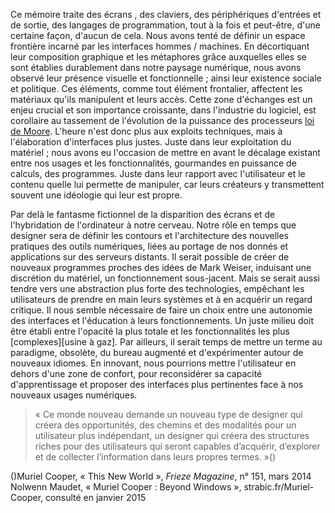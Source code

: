 Ce mémoire traite des écrans , des claviers, des périphériques d'entrées et de sortie, des langages de programmation, tout à la fois et peut-être, d'une certaine façon, d'aucun de cela. Nous avons tenté de définir un espace frontière incarné par les interfaces hommes / machines. En décortiquant leur composition graphique et les métaphores grâce auxquelles elles se sont établies durablement dans notre paysage numérique, nous avons observé leur présence visuelle et fonctionnelle ; ainsi leur existence sociale et politique. Ces éléments, comme tout élément frontalier, affectent les matériaux qu'ils manipulent et leurs accès. Cette zone d'échanges est un enjeu crucial et son importance croissante, dans l'industrie du logiciel, est corollaire au tassement de l'évolution de la puissance des processeurs [loi de Moore](img/moorShec). L'heure n'est donc plus aux exploits techniques, mais à l'élaboration d'interfaces plus justes. Juste dans leur exploitation du matériel ; nous avons eu l'occasion de mettre en avant le décalage existant entre nos usages et les fonctionnalités, gourmandes en puissance de calculs, des programmes. Juste dans leur rapport avec l'utilisateur et le contenu quelle lui permette de manipuler, car leurs créateurs y transmettent souvent une idéologie qui leur est propre.

Par delà le fantasme fictionnel de la disparition des écrans et de l'hybridation de l'ordinateur à notre cerveau. Notre rôle en temps que designer sera de définir les contours et l'architecture des nouvelles pratiques des outils numériques, liées au portage de nos donnés et applications sur des serveurs distants.
Il serait possible de créer de nouveaux programmes proches des idées de Mark Weiser, induisant une discrétion du matériel, un fonctionnement sous-jacent. Mais se serait aussi tendre vers une abstraction plus forte des technologies, empêchant les utilisateurs de prendre en main leurs systèmes et à en acquérir un regard critique. 
Il nous semble nécessaire de faire un choix entre une autonomie des interfaces et l'éducation à leurs fonctionnements. Un juste milieu doit être établi entre l'opacité la plus totale et les fonctionnalités les plus [complexes][usine à gaz]. 
Par ailleurs, il serait temps de mettre un terme au paradigme, obsolète, du bureau augmenté et d'expérimenter autour de nouveaux idiomes. En innovant, nous pourrions mettre l'utilisateur en dehors d'une zone de confort, pour reconsidérer sa capacité d'apprentissage et proposer des interfaces plus pertinentes face à nos nouveaux usages numériques. 



>« Ce monde nouveau demande un nouveau type de designer qui créera des opportunités, des chemins et des modalités pour un utilisateur plus indépendant, un designer qui créera des structures riches pour des utilisateurs qui seront capables d’acquérir, d’explorer et de collecter l’information dans leurs propres termes. »(\)



(\)Muriel Cooper, « This New World », _Frieze Magazine_, n° 151, mars 2014
Nolwenn Maudet, « Muriel Cooper : Beyond Windows », strabic.fr/Muriel-Cooper, consulté en janvier 2015